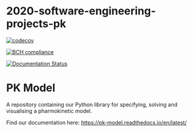 # 2020-software-engineering-projects-pk

[![codecov](https://codecov.io/gh/smf541/PK-Group5/branch/master/graph/badge.svg)](https://codecov.io/gh/smf541/PK-Group5)

[![BCH compliance](https://bettercodehub.com/edge/badge/smf541/PK-Group5?branch=master)](https://bettercodehub.com/)

[![Documentation Status](https://readthedocs.org/projects/pk-model/badge/?version=latest)](https://pk-model.readthedocs.io/en/latest/?badge=latest)


# PK Model

A repository containing our Python library for specifying, solving and visualising a pharmokinetic model. 

Find our documentation here: https://pk-model.readthedocs.io/en/latest/
